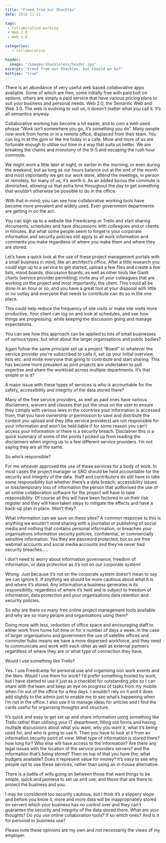 ```yaml
---
title: "Freed from our Shackles"
date: 2016-11-21

tags:
 - Collaborative working
 - Web 2.0
 - Web 3.0

categories:
   - Collaborative

header:
  image: "/images/shackleless/header.jpg"
excerpt: "Freed from our Shackles, but should we be?"
mathjax: "true"
---
```


There is an abundance of very useful web based collaborative apps available. Some of which are free, some initially free with paid bolt on options, others are simply a paid service that have various pricing plans to suit your business and personal needs.   Web 2.0, the Semantic Web and Web 3.0. The web is evolving to suit us, it doesn’t matter what you call it. It’s all semantics anyway.

Collaborative working has become a lot easier, and to coin a well-used phrase “Work isn’t somewhere you go, it’s something you do”.  Many people now work from home or in a remote office, displaced from their team. You can log in at the gym or like me today in a cafe. More and more of us are fortunate enough to utilise our time in a way that suits us better. We are breaking the chains and monotony of the 9-5 and escaping the rush hour commute.

We might work a little later at night, or earlier in the morning, or even during the weekend, but as long as our hours balance out at the end of the month and most importantly we get our work done, attend the meetings, in person or remotely, for many of us, it’s worth it. As an added bonus the commute is diminished, allowing us that extra time throughout the day to get something that wouldn’t otherwise be possible to do in the office.

With that in mind, you can see how collaborative working tools have become more prevalent and widely used.  Even government departments are getting in on the act.

You can sign up to a website like Freedcamp or Trello and start sharing documents, schedules and have discussions with colleagues and or clients in minutes. But what some people seem to forget is your corporate information and security policies still apply to all work information and comments you make regardless of where you make them and where they are stored.

Let’s have a quick look at the use of these project management portals with a small business in mind, like an architect’s office.  After a little research you could sign up to a service to get started, upload a few files and create a few lists, mood boards, discussion boards, as well as other tools like Gantt charts (service provider permitting) invite any of your colleagues that are working on the project and most importantly, the client. This could all be done in an hour or so, and you have a great tool at your disposal with little or no outlay and everyone that needs to contribute can do so in the one place.

This could help reduce the frequency of site visits or make site visits more productive. Your client can log on and look at schedules, and see how things are progressing, while keeping the discussion going and manage expectations.

You can see how this approach can be applied to lots of small businesses of various types, but what about the larger organisations and public bodies?

Again follow the same principle set up a project “Board” or whatever the service provider you’re subscribed to calls it, set up your initial overview, lists etc. and invite everyone that going to contribute and start sharing. This has become more prevalent as joint projects are undertaken to pull expertise and share the workload across multiple departments. It’s that simple or is it?

A major issue with these types of services is who is accountable for the safety, accessibility and integrity of the data stored there?

Many of the free service providers, as well as paid ones have various disclaimers, waivers and clauses that put the onus on the user to ensure they comply with various laws in the countries your information is accessed from, that you have ownership or permission to save and distribute the content you upload and they (the service providers) are not responsible for your information and won’t be held liable if for some reason you can’t access your information or there is a security breach. Disclaimer this is a quick summary of some of the points I picked up from reading the disclaimers when signing up to a few different service providers. I’m not saying they are all the same.

So who’s responsible?

For me whoever approved the use of these services for a body of work. In most cases the project manager or SRO should be held accountable for the security and integrity of the data. Staff and contributors do still have to take some responsibility but whether there’s a data breach, accessibility issues or loss/temporary loss of information the person that authorised the use of an online collaboration software for the project will have to take responsibility. Of course all this will have been factored in on their risk register and they will have taken steps to mitigate the effects and have a back-up plan in place. Won’t they?

What information can we save on these sites? A common response to this is anything we wouldn’t mind sharing with a journalist or publishing of social media and nothing that contains personal information, or breaches your organisations information security policies, confidential, or commercially sensitive information. Yes they are password protected, but so are free webmail accounts and social media accounts and they’ve never had security breaches…..

I don’t need to worry about information governance, freedom of information, or data protection as it’s not on our corporate system!

Wrong. Just because it’s not on the corporate system doesn’t mean to say we can ignore it. If anything we should be more cautious about what it is and where it’s stored. Any information a business generates is its responsibility, regardless of where it’s held and is subject to freedom of information, data protection and your organisations data retention and security policies.

So why are there so many free online project management tools available and why are so many people and organisations using them?

Doing more with less, reduction of office space and encouraging staff to either work from home full time or for x number of days a week. In the case of larger organisations and government the use of satellite offices and commuter hubs means we have a more dispersed workforce, and they need to communicate and work with each other as well as external partners regardless of where they are or what type of connection they have.

Would I use something like Trello?

Yes. I use Freedcamp for personal use and organising non work events and the likes. Would I use them for work? I’d prefer something hosted by work, but I have started to use it just as a checklist for outstanding jobs so I can share with the team and keep an eye on progress of tasks from my mobile when I’m out of the office for a few days. I wouldn’t rely on it and it does add slightly to the admin just to enable me to see what’s happening when I’m not in the office. I also use it to manage ideas for articles and I find the cards useful for organising thoughts and structure.                                                                                                        

It’s quick and easy to get set up and share information using something like Trello rather than utilising your IT department, filling out forms and having multiple discussions about what you want, why you want it, what it’s being used for, and who is going to use it. Then you have to look at it from an information security point of view. What type of information is stored there? how long for? Who else will have access to the information?  Are there any legal issues with the location of the service providers servers? and the information that’s being stored? Then on top of that you have the; what budgets available?  Does it represent value for money? It’s easy to see why people opt to use these services, rather than using an in-house alternative.

There is a battle of wills going on between those that want things to be simple, quick and painless to set up and use, and those that are there to protect the business and you.

I may be considered too security cautious, but I think it’s a slippery slope and before you know it, more and more data will be inappropriately stored on servers which your business has no control over and they can’t guarantee the security and integrity of the data stored there.  What are your thoughts? Do you use online collaboration tools? If so which ones? And is it for personal or business use?

Please note these opinions are my own and not necessarily the views of my employer.
